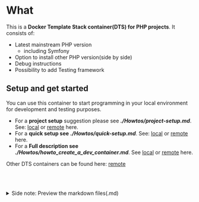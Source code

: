 

# What

This is a **Docker Template Stack container(DTS) for PHP projects**. It consists of:
- Latest mainstream PHP version
  - including Symfony
- Option to install other PHP version(side by side)
- Debug instructions
- Possibility to add Testing framework


## Setup and get started

You can use this container to start programming in your local environment for development and testing purposes.
- For a **project setup** suggestion please see ***./Howtos/project-setup.md***. See: [local](./Howtos/project-setup.md)  or [remote](https://nicojane.github.io/PHP-Development-Template-Stack/Howtos/project-setup) here.
- For a **quick setup see** ***./Howtos/quick-setup.md***. See: [local](./Howtos/quick-setup.md) or [remote](https://nicojane.github.io/PHP-Development-Template-Stack/Howtos/quick-setup) here.
- For a **Full description see** ***./Howtos/howto_create_a_dev_container.md***. See [local](./Howtos/howto_create_a_dev_container.md) or [remote](https://nicojane.github.io/PHP-Development-Template-Stack/) here.

 Other DTS containers can be found here: [remote](https://nicojane.github.io/Docker-Template-Stacks-Home/)

<br><br>

<details closed>  
  <summary class="clickable-summary">
  <span  class="summary-icon"></span> 
  Side note: Preview the markdown files(.md)
  </summary> 	<!-- On same line is failure, Don't indent the following Markdown lines!  -->

> <br>
> 
> ### Preview the markdown files(.md)
>
>To preview the Markdown (MD) files in this project, one of the best solutions is to open these files in Visual Studio Code (VSC) and install the plugin: **Markdown Preview GitHub Styling** (Tested with version 2.04). Other plugins, or plugins for other programs, may not always work correctly with the file links in the documentation. I use the file link syntax supported by GitHub (Jekyll), which is also compatible with the above-mentioned plugin.
>
> To display the Preview screen in VSC: 
>- Ensure that you are **not** working in ***Restricted mode***.
>- Click on the "file.md" tab and choose: "Open preview." 
>- Alternatively, you can click the 'Open Preview to the Side' button at the top right. 
>
><br>
<a href="https://github.com/mjbvz/vscode-github-markdown-preview-style" target="_blank">Click here for more information on the Markdown Preview GitHub Styling plugin</a>
</details>


